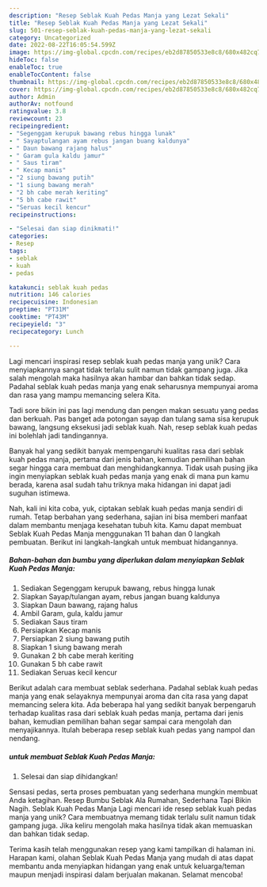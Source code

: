 ```yaml
---
description: "Resep Seblak Kuah Pedas Manja yang Lezat Sekali"
title: "Resep Seblak Kuah Pedas Manja yang Lezat Sekali"
slug: 501-resep-seblak-kuah-pedas-manja-yang-lezat-sekali
category: Uncategorized
date: 2022-08-22T16:05:54.599Z
image: https://img-global.cpcdn.com/recipes/eb2d87850533e8c8/680x482cq70/seblak-kuah-pedas-manja-foto-resep-utama.jpg
hideToc: false
enableToc: true
enableTocContent: false
thumbnail: https://img-global.cpcdn.com/recipes/eb2d87850533e8c8/680x482cq70/seblak-kuah-pedas-manja-foto-resep-utama.jpg
cover: https://img-global.cpcdn.com/recipes/eb2d87850533e8c8/680x482cq70/seblak-kuah-pedas-manja-foto-resep-utama.jpg
author: Admin
authorAv: notfound
ratingvalue: 3.8
reviewcount: 23
recipeingredient:
- "Segenggam kerupuk bawang rebus hingga lunak"
- " Sayaptulangan ayam rebus jangan buang kaldunya"
- " Daun bawang rajang halus"
- " Garam gula kaldu jamur"
- " Saus tiram"
- " Kecap manis"
- "2 siung bawang putih"
- "1 siung bawang merah"
- "2 bh cabe merah keriting"
- "5 bh cabe rawit"
- "Seruas kecil kencur"
recipeinstructions:

- "Selesai dan siap dinikmati!"
categories:
- Resep
tags:
- seblak
- kuah
- pedas

katakunci: seblak kuah pedas 
nutrition: 146 calories
recipecuisine: Indonesian
preptime: "PT31M"
cooktime: "PT43M"
recipeyield: "3"
recipecategory: Lunch

---
```





Lagi mencari inspirasi resep seblak kuah pedas manja yang unik? Cara menyiapkannya sangat tidak terlalu sulit namun tidak gampang juga. Jika salah mengolah maka hasilnya akan hambar dan bahkan tidak sedap. Padahal seblak kuah pedas manja yang enak seharusnya mempunyai aroma dan rasa yang mampu memancing selera Kita.





Tadi sore bikin ini pas lagi mendung dan pengen makan sesuatu yang pedas dan berkuah. Pas banget ada potongan sayap dan tulang sama sisa kerupuk bawang, langsung eksekusi jadi seblak kuah. Nah, resep seblak kuah pedas ini bolehlah jadi tandingannya.

Banyak hal yang sedikit banyak mempengaruhi kualitas rasa dari seblak kuah pedas manja, pertama dari jenis bahan, kemudian pemilihan bahan segar hingga cara membuat dan menghidangkannya. Tidak usah pusing jika ingin menyiapkan seblak kuah pedas manja yang enak di mana pun kamu berada, karena asal sudah tahu triknya maka hidangan ini dapat jadi suguhan istimewa.






Nah, kali ini kita coba, yuk, ciptakan seblak kuah pedas manja sendiri di rumah. Tetap berbahan yang sederhana, sajian ini bisa memberi manfaat dalam membantu menjaga kesehatan tubuh kita. Kamu dapat membuat Seblak Kuah Pedas Manja menggunakan 11 bahan dan 0 langkah pembuatan. Berikut ini langkah-langkah untuk membuat hidangannya.

<!--inarticleads1-->

##### Bahan-bahan dan bumbu yang diperlukan dalam menyiapkan Seblak Kuah Pedas Manja:

1. Sediakan Segenggam kerupuk bawang, rebus hingga lunak
1. Siapkan  Sayap/tulangan ayam, rebus jangan buang kaldunya
1. Siapkan  Daun bawang, rajang halus
1. Ambil  Garam, gula, kaldu jamur
1. Sediakan  Saus tiram
1. Persiapkan  Kecap manis
1. Persiapkan 2 siung bawang putih
1. Siapkan 1 siung bawang merah
1. Gunakan 2 bh cabe merah keriting
1. Gunakan 5 bh cabe rawit
1. Sediakan Seruas kecil kencur


Berikut adalah cara membuat seblak sederhana. Padahal seblak kuah pedas manja yang enak selayaknya mempunyai aroma dan cita rasa yang dapat memancing selera kita. Ada beberapa hal yang sedikit banyak berpengaruh terhadap kualitas rasa dari seblak kuah pedas manja, pertama dari jenis bahan, kemudian pemilihan bahan segar sampai cara mengolah dan menyajikannya. Itulah beberapa resep seblak kuah pedas yang nampol dan nendang. 

<!--inarticleads2-->

#####  untuk membuat Seblak Kuah Pedas Manja:


1. Selesai dan siap dihidangkan!

Sensasi pedas, serta proses pembuatan yang sederhana mungkin membuat Anda ketagihan. Resep Bumbu Seblak Ala Rumahan, Sederhana Tapi Bikin Nagih. Seblak Kuah Pedas Manja Lagi mencari ide resep seblak kuah pedas manja yang unik? Cara membuatnya memang tidak terlalu sulit namun tidak gampang juga. Jika keliru mengolah maka hasilnya tidak akan memuaskan dan bahkan tidak sedap. 

Terima kasih telah menggunakan resep yang kami tampilkan di halaman ini. Harapan kami, olahan Seblak Kuah Pedas Manja yang mudah di atas dapat membantu anda menyiapkan hidangan yang enak untuk keluarga/teman maupun menjadi inspirasi dalam berjualan makanan. Selamat mencoba!

